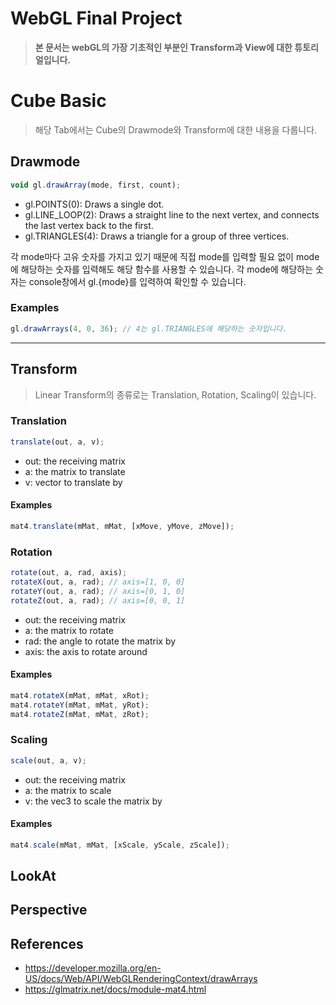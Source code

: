 # WebGL Final Project

> **본 문서는 webGL의 가장 기초적인 부분인 Transform과 View에 대한 튜토리얼입니다.**

# Cube Basic

> 해당 Tab에서는 Cube의 Drawmode와 Transform에 대한 내용을 다룹니다.

## Drawmode

```javascript
void gl.drawArray(mode, first, count);
```

-   gl.POINTS(0): Draws a single dot.
-   gl.LINE_LOOP(2): Draws a straight line to the next vertex, and connects the last vertex back to the first.
-   gl.TRIANGLES(4): Draws a triangle for a group of three vertices.

각 mode마다 고유 숫자를 가지고 있기 때문에 직접 mode를 입력할 필요 없이 mode에 해당하는 숫자를 입력해도 해당 함수를 사용할 수 있습니다.
각 mode에 해당하는 숫자는 console창에서 gl.{mode}를 입력하여 확인할 수 있습니다.

### Examples

```javascript
gl.drawArrays(4, 0, 36); // 4는 gl.TRIANGLES에 해당하는 숫자입니다.
```

<hr>

## Transform

> Linear Transform의 종류로는 Translation, Rotation, Scaling이 있습니다.

### Translation

```javascript
translate(out, a, v);
```

-   out: the receiving matrix
-   a: the matrix to translate
-   v: vector to translate by

#### Examples

```javascript
mat4.translate(mMat, mMat, [xMove, yMove, zMove]);
```

### Rotation

```javascript
rotate(out, a, rad, axis);
rotateX(out, a, rad); // axis=[1, 0, 0]
rotateY(out, a, rad); // axis=[0, 1, 0]
rotateZ(out, a, rad); // axis=[0, 0, 1]
```

-   out: the receiving matrix
-   a: the matrix to rotate
-   rad: the angle to rotate the matrix by
-   axis: the axis to rotate around

#### Examples

```javascript
mat4.rotateX(mMat, mMat, xRot);
mat4.rotateY(mMat, mMat, yRot);
mat4.rotateZ(mMat, mMat, zRot);
```

### Scaling

```javascript
scale(out, a, v);
```

-   out: the receiving matrix
-   a: the matrix to scale
-   v: the vec3 to scale the matrix by

#### Examples

```javascript
mat4.scale(mMat, mMat, [xScale, yScale, zScale]);
```

## LookAt

## Perspective

## References

-   https://developer.mozilla.org/en-US/docs/Web/API/WebGLRenderingContext/drawArrays
-   https://glmatrix.net/docs/module-mat4.html
